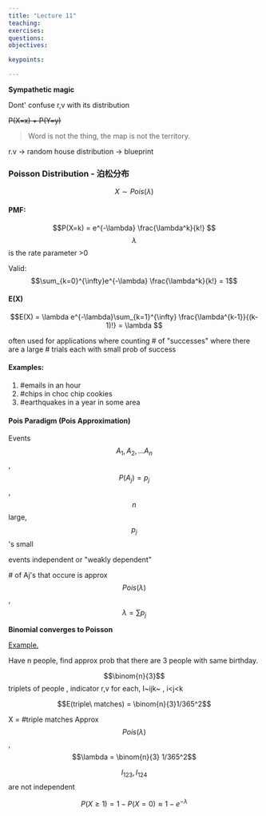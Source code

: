 ```yaml
---
title: "Lecture 11"
teaching: 
exercises:
questions:
objectives:

keypoints:

---
```


**Sympathetic magic**

Dont' confuse r,v with its distribution

~~P(X=x) + P(Y=y)~~ 

> Word is not the thing,  the map is not the territory.

r.v -> random house  distribution -> blueprint

### Poisson Distribution - 泊松分布

$$X \sim Pois(\lambda)$$

#### PMF:

$$P(X=k) = e^{-\lambda} \frac{\lambda^k}{k!} $$   $$\lambda$$ is the rate parameter >0

Valid: $$\sum_{k=0}^{\infty}e^{-\lambda} \frac{\lambda^k}{k!} = 1$$

#### E(X)

$$E(X) = \lambda e^{-\lambda}\sum_{k=1}^{\infty} \frac{\lambda^{k-1}}{(k-1)!} = \lambda $$  

often used for applications where counting # of "successes" where there are a large  # trials  each with small prob of success

#### Examples:

1. \#emails in an hour
2. \#chips in choc chip cookies
3. \#earthquakes in a year in some area

#### Pois Paradigm (Pois Approximation)

Events $$A_1, A_2,\dots A_n$$, $$P(A_j) = p_j$$, $$n$$ large, $$p_j$$'s small

events independent or "weakly dependent"  

\# of  Aj's that occure is approx $$Pois(\lambda)$$, $$\lambda = \sum p_j$$

**Binomial converges to Poisson**

<u>Example.</u> 

Have n people, find approx  prob that there are 3 people with same birthday.

 $$\binom{n}{3}$$ triplets of people , indicator r,v for each, I~ijk~ , i<j<k

$$E(triple\ matches) = \binom{n}{3}1/365^2$$  

X = #triple matches  Approx $$Pois(\lambda)$$,  $$\lambda = \binom{n}{3} 1/365^2$$ 

$$I_{123}, I_{124}$$  are not independent 

$$P(X\ge 1) = 1 - P(X=0) \approx 1 - e^{-\lambda}$$ 